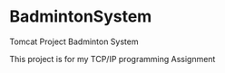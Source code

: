 # BadmintonSystem
Tomcat Project Badminton System

This project is for my TCP/IP programming Assignment
